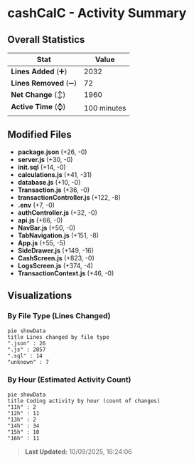 # cashCalC - Activity Summary 

## Overall Statistics

| Stat                   | Value                                                             |
| ---------------------- | ----------------------------------------------------------------- |
| **Lines Added** (➕)   | 2032                                          |
| **Lines Removed** (➖) | 72                                        |
| **Net Change** (↕)    | 1960                |
| **Active Time** (⌚)   | 100 minutes |


## Modified Files
- **package.json** (+26, -0)
- **server.js** (+30, -0)
- **init.sql** (+14, -0)
- **calculations.js** (+41, -31)
- **database.js** (+10, -0)
- **Transaction.js** (+36, -0)
- **transactionController.js** (+122, -8)
- **.env** (+7, -0)
- **authController.js** (+32, -0)
- **api.js** (+66, -0)
- **NavBar.js** (+50, -0)
- **TabNavigation.js** (+151, -8)
- **App.js** (+55, -5)
- **SideDrawer.js** (+149, -16)
- **CashScreen.js** (+823, -0)
- **LogsScreen.js** (+374, -4)
- **TransactionContext.js** (+46, -0)

## Visualizations

### By File Type (Lines Changed)

```mermaid
pie showData
title Lines changed by file type
".json" : 26
".js" : 2057
".sql" : 14
"unknown" : 7
```

### By Hour (Estimated Activity Count)

```mermaid
pie showData
title Coding activity by hour (count of changes)
"11h" : 2
"12h" : 11
"13h" : 2
"14h" : 34
"15h" : 10
"16h" : 11
```


> **Last Updated:** 10/09/2025, 16:24:06